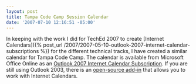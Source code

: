```yaml
---
layout: post
title: Tampa Code Camp Session Calendar
date: '2007-07-10 12:16:51 -05:00'
---
```


In keeping with the work I did for TechEd 2007 to create [Internet Calendars]({% post_url /2007/2007-05-10-outlook-2007-internet-calendar-subscriptions %}) for the different technical tracks, I have created a similar calendar for Tampa Code Camp. The calendar is available from Microsoft Office Online as an [Outlook 2007 Internet Calendar Subscription](webcals://calendars.office.microsoft.com/pubcalstorage/q40rvv4z74713/Tampa_Code_Camp_Calendar.ics). If you are still using Outlook 2003, there is an [open-source add-in](http://sourceforge.net/projects/remotecalendars) that allows you to work with Internet Calendars.
